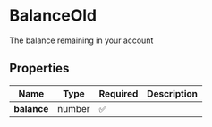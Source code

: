 # BalanceOld

The balance remaining in your account

## Properties

Name | Type | Required | Description
------------ | ------------- | ------------- | -------------
**balance** | number | ✅ | 


